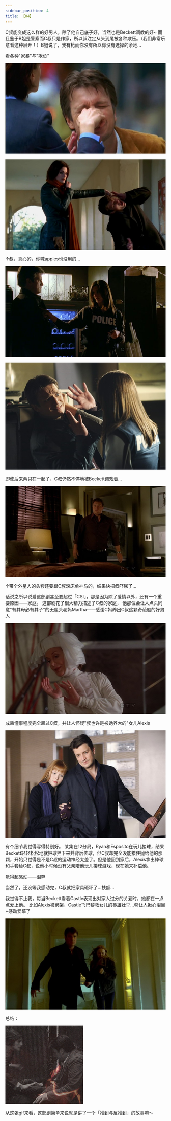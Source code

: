 ```yaml
---
sidebar_position: 4
title: 【04】
---
```


C叔能变成这么样的好男人，除了他自己底子好，当然也是Beckett调教的好~
而且鉴于B姐是警察而C叔只是作家，所以叔注定从头到尾被各种欺压。（我们非常乐意看这种展开！）B姐说了，我有枪而你没有所以你没有选择的余地…

看各种"家暴"与"欺负"

![](./04/1070.jpg)

![](./04/0223.jpg)

↑叔，真心的，你喊apples也没用的…

![](./04/0745.jpg)

![](./04/0001-s.jpg)

即使后来两只在一起了，C叔仍然不停地被Beckett调戏着…

![](./04/1539-s.jpg)

↑带个外星人的头套还要跟C叔滚床单神马的，结果快把叔吓尿了…

话说之所以说爱这部剧甚至要超过「CSI」，那是因为除了爱情以外，还有一个重要原因——家庭。
这部剧花了很大精力描述了C叔的家庭，
他那位会让人点头同意"有其母必有其子"的无厘头老妈Martha——感谢C妈养出C叔这颗奇葩般的好男人

![](./04/0014-s.jpg)

成熟懂事程度完全超过C叔，并让人怀疑"叔也许是被她养大的"女儿Alexis

![](./04/11_0021-s.jpg)

有个细节我觉得写得特别好。
某集在12分局，Ryan和Esposito在玩儿接球，结果Beckett轻轻松松地就把球拦下来并背后传球，但C叔却完全没能接住抛给他的那颗，开始只觉得是不是C叔的运动神经太差了。但是他回到家后，Alexis拿出棒球和手套给C叔，说他小时候没有父亲陪他玩儿接球游戏，现在她来补偿他。

觉得超感动——泪奔

当然了，还没等我感动完，C叔就把家具砸坏了…扶额…

我觉得不止我，每当Beckett看着Castle表现出对家人过分的关爱时，她都在一点点爱上他。
比如Alexis被绑架，Castle飞巴黎救女儿的英雄壮举…够让人揪心泪目+感动爱慕了

![](./04/1371-s.jpg)

总结：

![](./04/c0b2af1fbe096b6314e256ce0d338744e9f8acae.gif)

从这张gif来看，这部剧简单来说就是讲了一个「推到与反推到」的故事嘛～